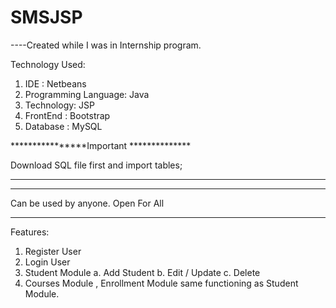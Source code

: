 # SMSJSP

----Created while I was  in Internship program. 

Technology Used: 
1. IDE : Netbeans 
2. Programming Language: Java 
2. Technology: JSP
3. FrontEnd : Bootstrap
4. Database : MySQL


****************Important ************** 

Download SQL file first and import tables;

***********************************************


******************************************
Can be used by anyone. Open For All 
****************************************


Features:
1. Register User
2. Login  User
3. Student Module
  a. Add Student 
  b. Edit / Update
  c. Delete
4. Courses Module , Enrollment Module same functioning as Student Module.
